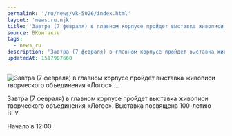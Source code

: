 ```yaml
---
permalink: '/ru/news/vk-5026/index.html'
layout: 'news.ru.njk'
title: 'Завтра (7 февраля) в главном корпусе пройдет выставка живописи творческого объединения «Логос».…'
source: ВКонтакте
tags:
  - news_ru
description: 'Завтра (7 февраля) в главном корпусе пройдет выставка живописи творческого объединения «Логос».…'
updatedAt: 1517907660
---
```

![Завтра (7 февраля) в главном корпусе пройдет выставка живописи творческого объединения «Логос».…](https://sun9-6.userapi.com/impf/c834203/v834203753/afb1a/1w6wQLE1qPI.jpg?size=1200x800&quality=96&proxy=1&sign=8dbf1f3a72f02a3fab029837d5e5a030&c_uniq_tag=eBaem6xuHCeFFD8Ryn2E9LDp41Vc4mvYfz-pGXeKDHw&type=album)

Завтра (7 февраля) в главном корпусе пройдет выставка живописи творческого объединения «Логос». Выставка посвящена 100-летию ВГУ.

Начало в 12:00.

